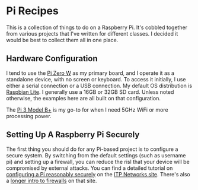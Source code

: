 # Pi Recipes

This is a collection of things to do on a Raspberry Pi. It's cobbled together from various projects that I've written for different classes. I decided it would be best to collect them all in one place.

## Hardware Configuration

I tend to use the [Pi Zero W](https://www.raspberrypi.org/products/raspberry-pi-zero-w/) as my primary board, and I operate it as a standalone device, with no screen or keyboard. To access it initially, I use either a serial connection or a USB connection. My default OS distribution is [Raspbian Lite](https://www.raspberrypi.org/downloads/raspbian/). I generally use a 16GB or 32GB SD card. Unless noted otherwise, the examples here are all built on that configuration.

The [Pi 3 Model B+](https://www.raspberrypi.org/products/raspberry-pi-3-model-b-plus/) is my go-to for when I need 5GHz WiFi or more processing power.

## Setting Up A Raspberry Pi Securely

The first thing you should do for any Pi-based project is to configure a secure system. By switching from the default settings (such as username pi) and setting up a firewall, you can reduce the risl that your device will be compromised by external attacks. You can find a detailed tutorial on [configuring a Pi reasonably securely](https://itp.nyu.edu/networks/tutorials/setting-up-a-raspberry-pi/) on the [ITP Networks site](https://itp.nyu.edu/networks). There's also a [longer intro to firewalls](0https://itp.nyu.edu/networks/tutorials/setting-up-a-firewall-on-an-embedded-linux-device/) on that site.

